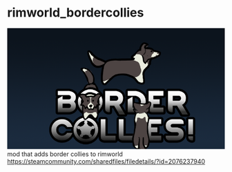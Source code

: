# rimworld_bordercollies

![BorderCollies](About/Preview.png)  
mod that adds border collies to rimworld  
https://steamcommunity.com/sharedfiles/filedetails/?id=2076237940
